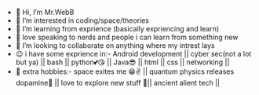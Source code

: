 - 👋 Hi, I’m Mr.WebB
- 👀 I’m interested in coding/space/theories
- 🌱 I’m learning from exprience (basically expriencing and learn)
- 🤭 love speaking to nerds and people i can learn from something new
- 💞️ I’m looking to collaborate on anything where my intrest lays
- 😉 i have some exprience in:-
Android development || cyber sec(not a lot but ya) || bash || python💕😘 || Java😎 || html || css || networking ||
- 🤔 extra hobbies:-
space exites me 😁✌ || quantum physics releases dopamine🥴 || love to explore new stuff 🧐|| ancient alient tech ||
<!---
Mr-Web8/Mr-Web8 is a ✨ special ✨ repository because its `README.md` (this file) appears on your GitHub profile.
You can click the Preview link to take a look at your changes.
--->
